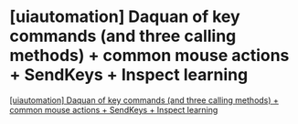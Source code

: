 # [uiautomation] Daquan of key commands (and three calling methods) + common mouse actions + SendKeys + Inspect learning
[[uiautomation] Daquan of key commands (and three calling methods) + common mouse actions + SendKeys + Inspect learning](https://aiwithcloud.com/2022/09/16/uiautomation_daquan_of_key_commands_and_three_calling_methods__common_mouse_actions__sendkeys__inspect_learning/)